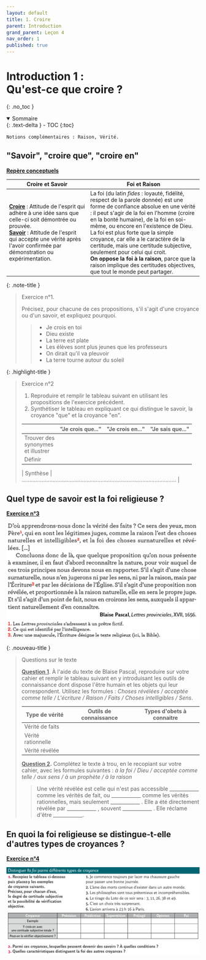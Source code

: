 ```yaml
---
layout: default
title: 1. Croire
parent: Introduction
grand_parent: Leçon 4
nav_order: 1
published: true
---
```


# Introduction 1 : <br> Qu'est-ce que croire ?
{: .no_toc }

<details open markdown="block">
  <summary>
    Sommaire
  </summary>
  {: .text-delta }
- TOC
{:toc}
</details>


```
Notions complémentaires : Raison, Vérité.
```

## "Savoir", "croire que", "croire en"

**<u>Repère conceptuels</u>**

| Croire et Savoir | Foi et Raison   |
| ------------------------ | ------------------------------ |
| **<u>Croire</u>** : Attitude de l'esprit qui adhère à une idée sans que celle-ci soit démontrée ou prouvée.<br />**<u>Savoir</u>** : Attitude de l'esprit qui accepte une vérité après l'avoir confirmée par démonstration ou expérimentation. | La foi (du latin *fides* : loyauté, fidélité, respect de la parole donnée) est une forme de confiance absolue en une vérité : il peut s'agir de la foi en l'homme (croire en la bonté humaine), de la foi en soi-même, ou encore en l'existence de Dieu. <br />La foi est plus forte que la simple croyance, car elle a le caractère de la certitude, mais une certitude subjective, seulement pour celui qui croit. <br />**On oppose la foi à la raison**, parce que la raison implique des certitudes objectives, que tout le monde peut partager. |

{: .note-title }
> Exercice n°1. 
> 
> Précisez, pour chacune de ces propositions, s'il s'agit d'une croyance ou d'un savoir, et expliquez pourquoi.
>> - Je crois en toi
>> - Dieu existe
>> - La terre est plate
>> - Les élèves sont plus jeunes que les professeurs
>> - On dirait qu'il va pleuvoir
>> - La terre tourne autour du soleil


{: .highlight-title }
> Exercice n°2
>
> 1. Reproduire et remplir le tableau suivant en utilisant les propositions de l'exercice précédent.
> 2. Synthétiser le tableau en expliquant ce qui distingue le savoir, la croyance "que" et la croyance "en".
> 
> |                                                | "Je crois que..." | "Je crois en..." | "Je sais que..." |
> | ---------------------------------------------- | ----------------- | ---------------- | ---------------- |
> | Trouver des <br />synonymes <br />et illustrer |                   |                  |                  |
> | Définir                                        |                   |                  |                  |
>  
> | Synthèse    |  ....................................................................................................  |

## Quel type de savoir est la foi religieuse ? 

**<u>Exercice n°3</u>**

![exercice](../../assets/img/exo-L4-2.png)

{: .nouveau-title }
> Questions sur le texte
>
> **<u>Question 1</u>**. À l'aide du texte de Blaise Pascal, reproduire sur votre cahier et remplir le tableau suivant en y introduisant les outils de connaissance dont dispose l'être humain et les objets qui leur correspondent. Utilisez les formules : *Choses révélées / acceptée comme telle / L'écriture / Raison / Faits / Choses intelligibles / Sens*.
>
>| Type de vérité     | Outils de connaissance | Types d'obets à connaitre |
>| ------------------ | ---------------------- | ------------------------- |
>| Vérité de faits    |                        |                           |
>| Vérité rationnelle |                        |                           |
>| Vérité révélée     |                        |                           |
>
>**<u>Question 2</u>.** Complétez le texte à trou, en le recopiant sur votre cahier, avec les formules suivantes : *à la foi / Dieu / acceptée comme telle / aux sens / à un prophète / à la raison*
>
>> Une vérité révélée est celle qui n'est pas accessible ____________ comme les vérités de fait, ou ____________ comme les vérités rationnelles, mais seulement  ____________ . Elle a été directement révélée par ____________ , souvent  ____________ . Elle réclame d'être ____________. 

## En quoi la foi religieuse se distingue-t-elle d'autres types de croyances ? 

**<u>Exercice n°4</u>**

![exercice](../../assets/img/exo-L4-3.png)